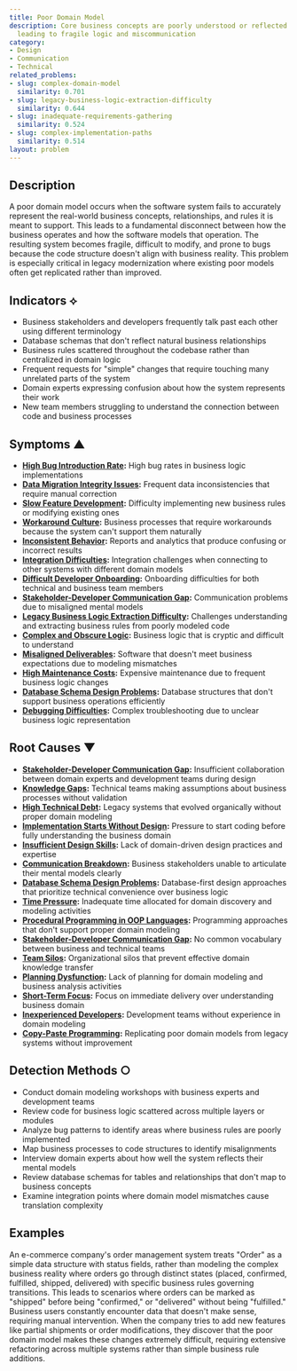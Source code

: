 ```yaml
---
title: Poor Domain Model
description: Core business concepts are poorly understood or reflected in the system,
  leading to fragile logic and miscommunication
category:
- Design
- Communication
- Technical
related_problems:
- slug: complex-domain-model
  similarity: 0.701
- slug: legacy-business-logic-extraction-difficulty
  similarity: 0.644
- slug: inadequate-requirements-gathering
  similarity: 0.524
- slug: complex-implementation-paths
  similarity: 0.514
layout: problem
---
```


## Description

A poor domain model occurs when the software system fails to accurately represent the real-world business concepts, relationships, and rules it is meant to support. This leads to a fundamental disconnect between how the business operates and how the software models that operation. The resulting system becomes fragile, difficult to modify, and prone to bugs because the code structure doesn't align with business reality. This problem is especially critical in legacy modernization where existing poor models often get replicated rather than improved.

## Indicators ⟡

- Business stakeholders and developers frequently talk past each other using different terminology
- Database schemas that don't reflect natural business relationships
- Business rules scattered throughout the codebase rather than centralized in domain logic
- Frequent requests for "simple" changes that require touching many unrelated parts of the system
- Domain experts expressing confusion about how the system represents their work
- New team members struggling to understand the connection between code and business processes

## Symptoms ▲

- **[High Bug Introduction Rate](high-bug-introduction-rate.md):** High bug rates in business logic implementations
- **[Data Migration Integrity Issues](data-migration-integrity-issues.md):** Frequent data inconsistencies that require manual correction
- **[Slow Feature Development](slow-feature-development.md):** Difficulty implementing new business rules or modifying existing ones
- **[Workaround Culture](workaround-culture.md):** Business processes that require workarounds because the system can't support them naturally
- **[Inconsistent Behavior](inconsistent-behavior.md):** Reports and analytics that produce confusing or incorrect results
- **[Integration Difficulties](integration-difficulties.md):** Integration challenges when connecting to other systems with different domain models
- **[Difficult Developer Onboarding](difficult-developer-onboarding.md):** Onboarding difficulties for both technical and business team members
- **[Stakeholder-Developer Communication Gap](stakeholder-developer-communication-gap.md):** Communication problems due to misaligned mental models
- **[Legacy Business Logic Extraction Difficulty](legacy-business-logic-extraction-difficulty.md):** Challenges understanding and extracting business rules from poorly modeled code
- **[Complex and Obscure Logic](complex-and-obscure-logic.md):** Business logic that is cryptic and difficult to understand
- **[Misaligned Deliverables](misaligned-deliverables.md):** Software that doesn't meet business expectations due to modeling mismatches
- **[High Maintenance Costs](high-maintenance-costs.md):** Expensive maintenance due to frequent business logic changes
- **[Database Schema Design Problems](database-schema-design-problems.md):** Database structures that don't support business operations efficiently
- **[Debugging Difficulties](debugging-difficulties.md):** Complex troubleshooting due to unclear business logic representation

## Root Causes ▼

- **[Stakeholder-Developer Communication Gap](stakeholder-developer-communication-gap.md):** Insufficient collaboration between domain experts and development teams during design
- **[Knowledge Gaps](knowledge-gaps.md):** Technical teams making assumptions about business processes without validation
- **[High Technical Debt](high-technical-debt.md):** Legacy systems that evolved organically without proper domain modeling
- **[Implementation Starts Without Design](implementation-starts-without-design.md):** Pressure to start coding before fully understanding the business domain
- **[Insufficient Design Skills](insufficient-design-skills.md):** Lack of domain-driven design practices and expertise
- **[Communication Breakdown](communication-breakdown.md):** Business stakeholders unable to articulate their mental models clearly
- **[Database Schema Design Problems](database-schema-design-problems.md):** Database-first design approaches that prioritize technical convenience over business logic
- **[Time Pressure](time-pressure.md):** Inadequate time allocated for domain discovery and modeling activities
- **[Procedural Programming in OOP Languages](procedural-programming-in-oop-languages.md):** Programming approaches that don't support proper domain modeling
- **[Stakeholder-Developer Communication Gap](stakeholder-developer-communication-gap.md):** No common vocabulary between business and technical teams
- **[Team Silos](team-silos.md):** Organizational silos that prevent effective domain knowledge transfer
- **[Planning Dysfunction](planning-dysfunction.md):** Lack of planning for domain modeling and business analysis activities
- **[Short-Term Focus](short-term-focus.md):** Focus on immediate delivery over understanding business domain
- **[Inexperienced Developers](inexperienced-developers.md):** Development teams without experience in domain modeling
- **[Copy-Paste Programming](copy-paste-programming.md):** Replicating poor domain models from legacy systems without improvement

## Detection Methods ○

- Conduct domain modeling workshops with business experts and development teams
- Review code for business logic scattered across multiple layers or modules
- Analyze bug patterns to identify areas where business rules are poorly implemented
- Map business processes to code structures to identify misalignments
- Interview domain experts about how well the system reflects their mental models
- Review database schemas for tables and relationships that don't map to business concepts
- Examine integration points where domain model mismatches cause translation complexity

## Examples

An e-commerce company's order management system treats "Order" as a simple data structure with status fields, rather than modeling the complex business reality where orders go through distinct states (placed, confirmed, fulfilled, shipped, delivered) with specific business rules governing transitions. This leads to scenarios where orders can be marked as "shipped" before being "confirmed," or "delivered" without being "fulfilled." Business users constantly encounter data that doesn't make sense, requiring manual intervention. When the company tries to add new features like partial shipments or order modifications, they discover that the poor domain model makes these changes extremely difficult, requiring extensive refactoring across multiple systems rather than simple business rule additions.